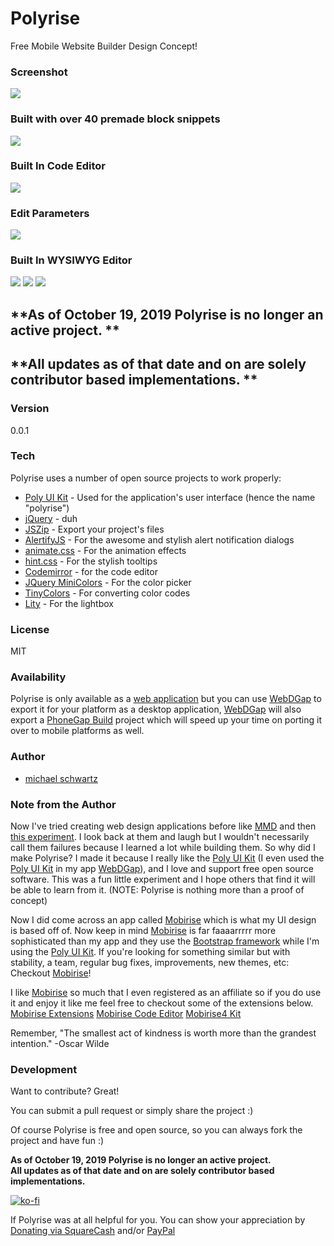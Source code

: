 # Polyrise
Free Mobile Website Builder Design Concept!

### Screenshot
![](https://raw.githubusercontent.com/michaelsboost/Polyrise/gh-pages/img/screenshot.png)

### Built with over 40 premade block snippets
![](https://raw.githubusercontent.com/michaelsboost/Polyrise/gh-pages/img/blocks.png)

### Built In Code Editor
![](https://raw.githubusercontent.com/michaelsboost/Polyrise/gh-pages/img/code-editor.png)

### Edit Parameters
![](https://raw.githubusercontent.com/michaelsboost/Polyrise/gh-pages/img/edit-parameters.png)

### Built In WYSIWYG Editor
![](https://raw.githubusercontent.com/michaelsboost/Polyrise/gh-pages/img/text-wysiwyg.png)
![](https://raw.githubusercontent.com/michaelsboost/Polyrise/gh-pages/img/button-wysiwyg.png)
![](https://raw.githubusercontent.com/michaelsboost/Polyrise/gh-pages/img/image-dialog.png)

## **As of October 19, 2019 Polyrise is no longer an active project. **  
## **All updates as of that date and on are solely contributor based implementations. **

### Version
0.0.1

### Tech

Polyrise uses a number of open source projects to work properly:

* [Poly UI Kit](https://github.com/Guilh/Poly) - Used for the application's user interface (hence the name "polyrise")
* [jQuery](http://jquery.com/) - duh
* [JSZip](https://stuk.github.io/jszip/) - Export your project's files
* [AlertifyJS](http://alertifyjs.com/) - For the awesome and stylish alert notification dialogs
* [animate.css](https://daneden.github.io/animate.css/) - For the animation effects
* [hint.css](https://github.com/chinchang/hint.css) - For the stylish tooltips
* [Codemirror](http://codemirror.net/) - for the code editor
* [JQuery MiniColors](https://labs.abeautifulsite.net/jquery-minicolors/index.html) - For the color picker
* [TinyColors](https://github.com/bgrins/TinyColor) - For converting color codes
* [Lity](https://sorgalla.com/lity/) - For the lightbox

### License
MIT

### Availability

Polyrise is only available as a [web application](http://michaelsboost.github.io/Polyrise) but you can use [WebDGap](http://michaelsboost.github.io/WebDGap) to export it for your platform as a desktop application, [WebDGap](http://michaelsboost.github.io/WebDGap) will also export a [PhoneGap Build](http://build.phonegap.com/) project which will speed up your time on porting it over to mobile platforms as well.

### Author

- [michael schwartz](http://michaelsboost.github.io/)

### Note from the Author

Now I've tried creating web design applications before like [MMD](https://sourceforge.net/projects/mmd/) and then [this experiment](http://michaelsboost.tk/Touch-Based-Web-Based-Web-Design-App-Experiment/). I look back at them and laugh but I wouldn't necessarily call them failures because I learned a lot while building them. So why did I make Polyrise? I made it because I really like the [Poly UI Kit](https://github.com/Guilh/Poly) (I even used the [Poly UI Kit](https://github.com/Guilh/Poly) in my app [WebDGap](http://michaelsboost.github.io/WebDGap)), and I love and support free open source software. This was a fun little experiment and I hope others that find it will be able to learn from it. (NOTE: Polyrise is nothing more than a proof of concept)

Now I did come across an app called [Mobirise](https://secure.2checkout.com/affiliate.php?ACCOUNT=DELUXMEN&AFFILIATE=108586&PATH=https%3A%2F%2Fmobirise.com%3FAFFILIATE%3D108586) which is what my UI design is based off of. Now keep in mind [Mobirise](https://secure.2checkout.com/affiliate.php?ACCOUNT=DELUXMEN&AFFILIATE=108586&PATH=https%3A%2F%2Fmobirise.com%3FAFFILIATE%3D108586) is far faaaarrrrr more sophisticated than my app and they use the [Bootstrap framework](http://getbootstrap.com/) while I'm using the [Poly UI Kit](https://github.com/Guilh/Poly). If you're looking for something similar but with stability, a team, regular bug fixes, improvements, new themes, etc: Checkout [Mobirise](https://secure.2checkout.com/affiliate.php?ACCOUNT=DELUXMEN&AFFILIATE=108586&PATH=https%3A%2F%2Fmobirise.com%3FAFFILIATE%3D108586)!

I like [Mobirise](https://secure.2checkout.com/affiliate.php?ACCOUNT=DELUXMEN&AFFILIATE=108586&PATH=https%3A%2F%2Fmobirise.com%3FAFFILIATE%3D108586) so much that I even registered as an affiliate so if you do use it and enjoy it like me feel free to checkout some of the extensions below.  
[Mobirise Extensions](https://secure.2checkout.com/order/product.php?PRODS=4664963&QTY=1&AFFILIATE=108586)
[Mobirise Code Editor](https://secure.2checkout.com/order/checkout.php?PRODS=4668804&QTY=1&AFFILIATE=108586&CART=1)
[Mobirise4 Kit](https://secure.2checkout.com/order/product.php?PRODS=4701735&QTY=1&AFFILIATE=108586)

Remember, "The smallest act of kindness is worth more than the grandest intention." -Oscar Wilde

### Development

Want to contribute? Great!  

You can submit a pull request or simply share the project :)

Of course Polyrise is free and open source, so you can always fork the project and have fun :)

**As of October 19, 2019 Polyrise is no longer an active project.  
All updates as of that date and on are solely contributor based implementations.**

[![ko-fi](https://az743702.vo.msecnd.net/cdn/kofi2.png?v=0)](https://ko-fi.com/michaelsboost)

If Polyrise was at all helpful for you. You can show your appreciation by [Donating via SquareCash](https://cash.me/$michaelsboost) and/or [PayPal](https://www.paypal.me/mikethedj4)

